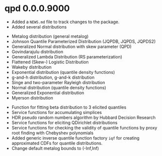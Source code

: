 # qpd 0.0.0.9000

* Added a `NEWS.md` file to track changes to the package.
* Added several distributions 
 - Metalog distribution (general metalog)
 - Johnson Quantile Parameterized Distribution (JQPDB, JQPDS, JQPDS2)
 - Generalized Normal distribution with skew parameter (QPD)
 - Govindarajulu distribution
 - Generalized Lambda Distribution (RS parameterization)
 - Flattened (Skew-) Logistic Distribution
 - Wakeby distribution
 - Exponential distribution (quantile density functions)
 - g-and-h distribution, g-and-k distribution
 - Singe and two-parameter Rayleigh distribution
 - Normal distribution (quantile density functions)
 - Generalized Exponential distribution
 - Myerson distribution
* Function for fitting beta distribution to 3 elicited quantiles
* Service functions for accumulating simplices
* HDR pseudo random numbers algorithm by Hubbard Decision Research
* Service functions for eliciting QDirichlet distributions
* Service functions for checking the validity of quantile functions by proxy root finding with Chebyshev polynomials
* Added generic inverse quantile function factory `iqf` for creating approximated CDFs for quantile distributions.
* Change default metalog bounds to (-Inf,Inf)
